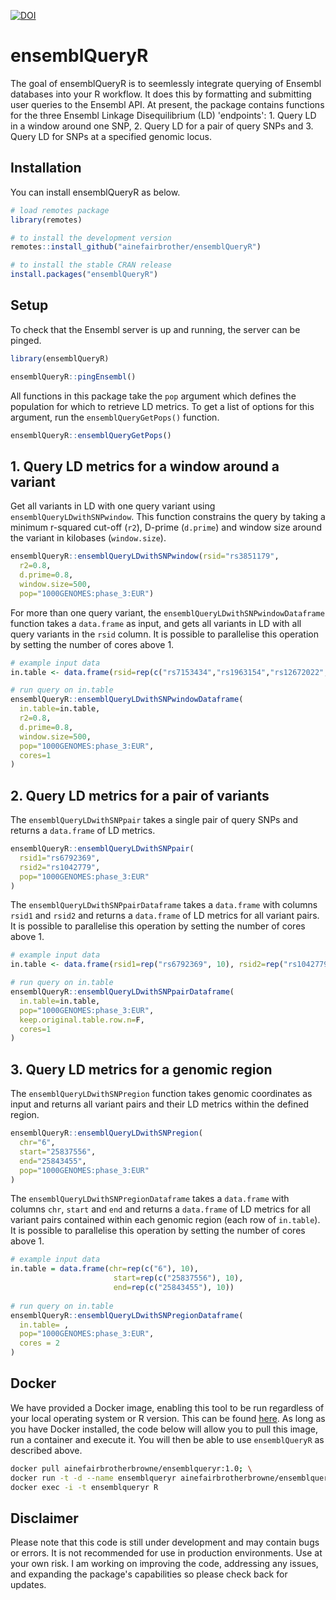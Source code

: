 
<!-- badges: start -->

[![DOI](https://zenodo.org/badge/562138040.svg)](https://zenodo.org/badge/latestdoi/562138040)

<!-- badges: end -->

# ensemblQueryR

The goal of ensemblQueryR is to seemlessly integrate querying of Ensembl databases into your R workflow. It does this by formatting and submitting user queries to the Ensembl API. At present, the package contains functions for the three Ensembl Linkage Disequilibrium (LD) 'endpoints': 1. Query LD in a window around one SNP, 2. Query LD for a pair of query SNPs and 3. Query LD for SNPs at a specified genomic locus. 

## Installation

You can install ensemblQueryR as below.

``` r
# load remotes package
library(remotes)

# to install the development version
remotes::install_github("ainefairbrother/ensemblQueryR")

# to install the stable CRAN release
install.packages("ensemblQueryR")
```

## Setup 

To check that the Ensembl server is up and running, the server can be pinged. 

``` r
library(ensemblQueryR)

ensemblQueryR::pingEnsembl()
```

All functions in this package take the `pop` argument which defines the population for which to retrieve LD metrics. To get a list of options for this argument, run the `ensemblQueryGetPops()` function.

``` r
ensemblQueryR::ensemblQueryGetPops()
```

## 1. Query LD metrics for a window around a variant  

Get all variants in LD with one query variant using `ensemblQueryLDwithSNPwindow`. This function constrains the query by taking a minimum r-squared cut-off (`r2`), D-prime (`d.prime`) and window size around the variant in kilobases (`window.size`).

``` r
ensemblQueryR::ensemblQueryLDwithSNPwindow(rsid="rs3851179", 
  r2=0.8, 
  d.prime=0.8, 
  window.size=500, 
  pop="1000GENOMES:phase_3:EUR")
```

For more than one query variant, the `ensemblQueryLDwithSNPwindowDataframe` function takes a `data.frame` as input, and gets all variants in LD with all query variants in the `rsid` column. It is possible to parallelise this operation by setting the number of cores above 1.

``` r
# example input data
in.table <- data.frame(rsid=rep(c("rs7153434","rs1963154","rs12672022","rs3852802","rs12324408","rs56346870"), 500))

# run query on in.table
ensemblQueryR::ensemblQueryLDwithSNPwindowDataframe(
  in.table=in.table,
  r2=0.8,
  d.prime=0.8,
  window.size=500,
  pop="1000GENOMES:phase_3:EUR",
  cores=1
)
```

## 2. Query LD metrics for a pair of variants  

The `ensemblQueryLDwithSNPpair` takes a single pair of query SNPs and returns a `data.frame` of LD metrics.

``` r
ensemblQueryR::ensemblQueryLDwithSNPpair(
  rsid1="rs6792369",
  rsid2="rs1042779",
  pop="1000GENOMES:phase_3:EUR"
)
```

The `ensemblQueryLDwithSNPpairDataframe` takes a `data.frame` with columns `rsid1` and `rsid2` and returns a `data.frame` of LD metrics for all variant pairs. It is possible to parallelise this operation by setting the number of cores above 1.

``` r
# example input data
in.table <- data.frame(rsid1=rep("rs6792369", 10), rsid2=rep("rs1042779", 10))

# run query on in.table
ensemblQueryR::ensemblQueryLDwithSNPpairDataframe(
  in.table=in.table,
  pop="1000GENOMES:phase_3:EUR",
  keep.original.table.row.n=F,
  cores=1
)
```

## 3. Query LD metrics for a genomic region  

The `ensemblQueryLDwithSNPregion` function takes genomic coordinates as input and returns all variant pairs and their LD metrics within the defined region.

``` r
ensemblQueryR::ensemblQueryLDwithSNPregion(
  chr="6",
  start="25837556",
  end="25843455",
  pop="1000GENOMES:phase_3:EUR"
)
```

The `ensemblQueryLDwithSNPregionDataframe` takes a `data.frame` with columns `chr`, `start` and `end` and returns a `data.frame` of LD metrics for all variant pairs contained within each genomic region (each row of `in.table`). It is possible to parallelise this operation by setting the number of cores above 1.

```r
# example input data
in.table = data.frame(chr=rep(c("6"), 10),
                       start=rep(c("25837556"), 10),
                       end=rep(c("25843455"), 10))
                       
# run query on in.table
ensemblQueryR::ensemblQueryLDwithSNPregionDataframe(
  in.table= ,
  pop="1000GENOMES:phase_3:EUR",
  cores = 2
)
```

## Docker

We have provided a Docker image, enabling this tool to be run regardless of your local operating system or R version. This can be found [here](https://hub.docker.com/r/ainefairbrotherbrowne/ensemblqueryr/tags). As long as you have Docker installed, the code below will allow you to pull this image, run a container and execute it. You will then be able to use `ensemblQueryR` as described above. 

```bash
docker pull ainefairbrotherbrowne/ensemblqueryr:1.0; \
docker run -t -d --name ensemblqueryr ainefairbrotherbrowne/ensemblqueryr:1.0; \ 
docker exec -i -t ensemblqueryr R
```

## Disclaimer

Please note that this code is still under development and may contain bugs or errors. It is not recommended for use in production environments. Use at your own risk. I am working on improving the code, addressing any issues, and expanding the package's capabilities so please check back for updates.
